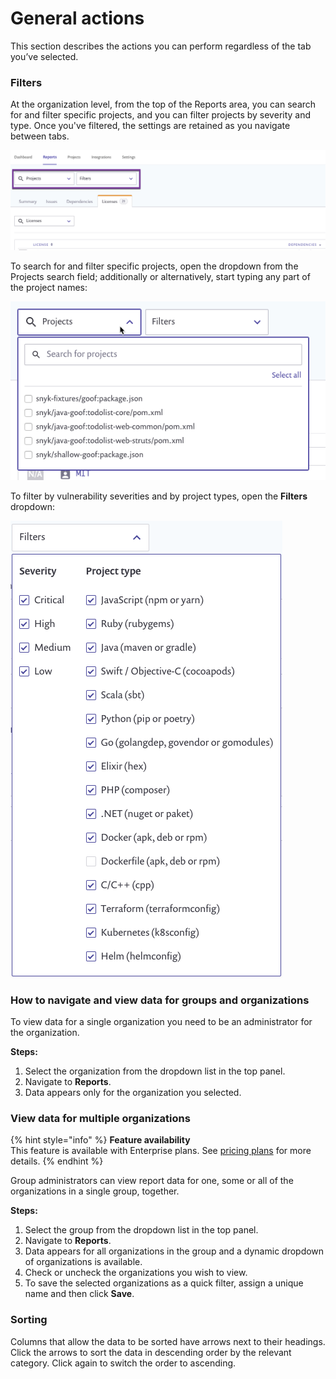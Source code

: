 # General actions

This section describes the actions you can perform regardless of the tab you’ve selected.

### Filters

At the organization level, from the top of the Reports area, you can search for and filter specific projects, and you can filter projects by severity and type. Once you've filtered, the settings are retained as you navigate between tabs.

![](../../.gitbook/assets/uuid-8769c471-9788-dfdf-e3a7-2ffd28ea1011-en.png)

To search for and filter specific projects, open the dropdown from the Projects search field; additionally or alternatively, start typing any part of the project names:

![](../../.gitbook/assets/uuid-d8df9018-387d-26f4-c735-b50a312b9eb0-en.png)

To filter by vulnerability severities and by project types, open the **Filters** dropdown:

![](../../.gitbook/assets/mceclip0-29-.png)

### How to navigate and view data for groups and organizations

To view data for a single organization you need to be an administrator for the organization.

**Steps:**

1. Select the organization from the dropdown list in the top panel.
2. Navigate to **Reports**.
3. Data appears only for the organization you selected.

### View data for multiple organizations

{% hint style="info" %}
**Feature availability**  
This feature is available with Enterprise plans. See [pricing plans](https://snyk.io/plans/) for more details.
{% endhint %}

Group administrators can view report data for one, some or all of the organizations in a single group, together.

**Steps:**

1. Select the group from the dropdown list in the top panel.
2. Navigate to **Reports**.
3. Data appears for all organizations in the group and a dynamic dropdown of organizations is available.
4. Check or uncheck the organizations you wish to view.
5. To save the selected organizations as a quick filter, assign a unique name and then click **Save**.

### Sorting

Columns that allow the data to be sorted have arrows next to their headings. Click the arrows to sort the data in descending order by the relevant category. Click again to switch the order to ascending.

